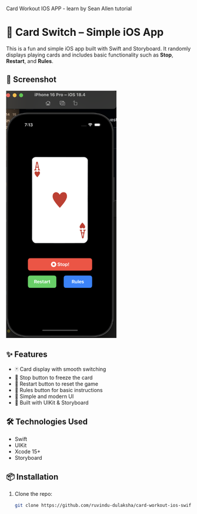 
Card Workout IOS APP - learn by Sean Allen tutorial

# 🎴 Card Switch – Simple iOS App

This is a fun and simple iOS app built with Swift and Storyboard. It randomly displays playing cards and includes basic functionality such as **Stop**, **Restart**, and **Rules**.

## 📱 Screenshot

<img src="Screenshot 2025-04-24 at 7.13.48ΓÇ»PM.png" alt="Card Switch App Screenshot" width="300"/>

## ✨ Features

- 🃏 Card display with smooth switching
- 🛑 Stop button to freeze the card
- 🔄 Restart button to reset the game
- 📜 Rules button for basic instructions
- 🎨 Simple and modern UI
- 🧱 Built with UIKit & Storyboard

## 🛠 Technologies Used

- Swift
- UIKit
- Xcode 15+
- Storyboard

## 📦 Installation

1. Clone the repo:
   ```bash
   git clone https://github.com/ruvindu-dulaksha/card-workout-ios-swift-app.git
